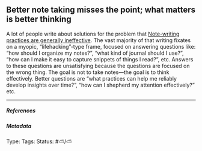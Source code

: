 ## Better note taking misses the point; what matters is better thinking

A lot of people write about solutions for the problem that [Note-writing practices are generally ineffective](). The vast majority of that writing fixates on a myopic, “lifehacking”-type frame, focused on answering questions like: “how should I organize my notes?”, “what kind of journal should I use?”, “how can I make it easy to capture snippets of things I read?”, etc. Answers to these questions are unsatisfying because the questions are focused on the wrong thing. The goal is not to take notes—the goal is to think effectively. Better questions are “what practices can help me reliably develop insights over time?”, “how can I shepherd my attention effectively?” etc.

---

##### References

##### Metadata

Type: 
Tags:
Status: #⛅️/⛅️
